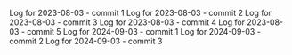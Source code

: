 Log for 2023-08-03 - commit 1
Log for 2023-08-03 - commit 2
Log for 2023-08-03 - commit 3
Log for 2023-08-03 - commit 4
Log for 2023-08-03 - commit 5
Log for 2024-09-03 - commit 1
Log for 2024-09-03 - commit 2
Log for 2024-09-03 - commit 3

